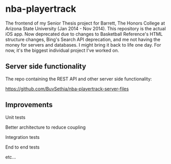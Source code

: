 # nba-playertrack
The frontend of my Senior Thesis project for Barrett, The Honors College at Arizona State University (Jan 2014 - Nov 2014). This repository is the actual iOS app. Now deprecated due to changes to Basketball Reference's HTML structure changes, Bing's Search API deprecation, and me not having the money for servers and databases.
I might bring it back to life one day. For now, it's the biggest individual project I've worked on.

## Server side functionality
The repo containing the REST API and other server side functionality:

https://github.com/BuvSethia/nba-playertrack-server-files

## Improvements
Unit tests

Better architecture to reduce coupling

Integration tests

End to end tests

etc...
